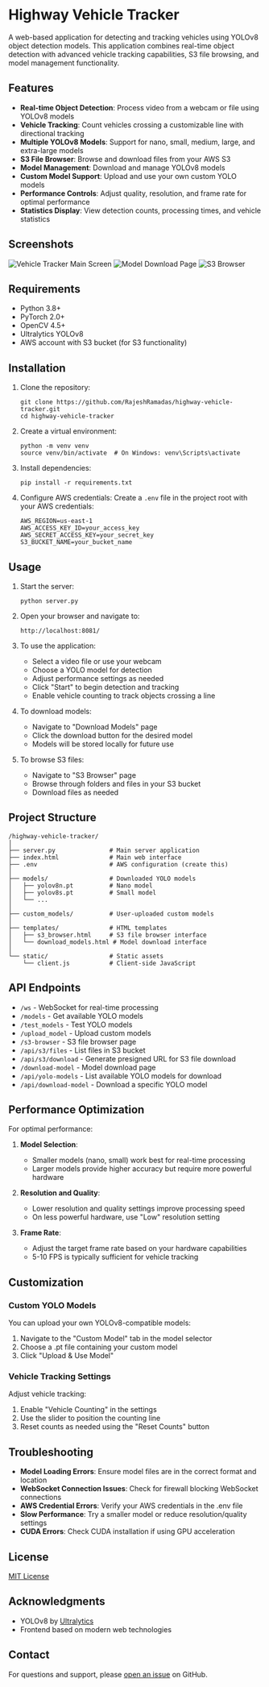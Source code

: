 # Highway Vehicle Tracker

A web-based application for detecting and tracking vehicles using YOLOv8 object detection models. This application combines real-time object detection with advanced vehicle tracking capabilities, S3 file browsing, and model management functionality.

## Features

- **Real-time Object Detection**: Process video from a webcam or file using YOLOv8 models
- **Vehicle Tracking**: Count vehicles crossing a customizable line with directional tracking
- **Multiple YOLOv8 Models**: Support for nano, small, medium, large, and extra-large models
- **S3 File Browser**: Browse and download files from your AWS S3
- **Model Management**: Download and manage YOLOv8 models
- **Custom Model Support**: Upload and use your own custom YOLO models
- **Performance Controls**: Adjust quality, resolution, and frame rate for optimal performance
- **Statistics Display**: View detection counts, processing times, and vehicle statistics

## Screenshots

![Vehicle Tracker Main Screen](screenshots/main_screen.png)
![Model Download Page](screenshots/model_download.png)
![S3 Browser](screenshots/s3_browser.png)

## Requirements

- Python 3.8+ 
- PyTorch 2.0+
- OpenCV 4.5+
- Ultralytics YOLOv8
- AWS account with S3 bucket (for S3 functionality)

## Installation

1. Clone the repository:
   ```
   git clone https://github.com/RajeshRamadas/highway-vehicle-tracker.git
   cd highway-vehicle-tracker
   ```

2. Create a virtual environment:
   ```
   python -m venv venv
   source venv/bin/activate  # On Windows: venv\Scripts\activate
   ```

3. Install dependencies:
   ```
   pip install -r requirements.txt
   ```

4. Configure AWS credentials:
   Create a `.env` file in the project root with your AWS credentials:
   ```
   AWS_REGION=us-east-1
   AWS_ACCESS_KEY_ID=your_access_key
   AWS_SECRET_ACCESS_KEY=your_secret_key
   S3_BUCKET_NAME=your_bucket_name
   ```

## Usage

1. Start the server:
   ```
   python server.py
   ```

2. Open your browser and navigate to:
   ```
   http://localhost:8081/
   ```

3. To use the application:
   - Select a video file or use your webcam
   - Choose a YOLO model for detection
   - Adjust performance settings as needed
   - Click "Start" to begin detection and tracking
   - Enable vehicle counting to track objects crossing a line

4. To download models:
   - Navigate to "Download Models" page
   - Click the download button for the desired model
   - Models will be stored locally for future use

5. To browse S3 files:
   - Navigate to "S3 Browser" page
   - Browse through folders and files in your S3 bucket
   - Download files as needed

## Project Structure

```
/highway-vehicle-tracker/
│
├── server.py               # Main server application
├── index.html              # Main web interface
├── .env                    # AWS configuration (create this)
│
├── models/                 # Downloaded YOLO models
│   ├── yolov8n.pt          # Nano model
│   ├── yolov8s.pt          # Small model
│   └── ...
│
├── custom_models/          # User-uploaded custom models
│
├── templates/              # HTML templates
│   ├── s3_browser.html     # S3 file browser interface
│   └── download_models.html # Model download interface
│
└── static/                 # Static assets
    └── client.js           # Client-side JavaScript
```

## API Endpoints

- `/ws` - WebSocket for real-time processing
- `/models` - Get available YOLO models
- `/test_models` - Test YOLO models
- `/upload_model` - Upload custom models
- `/s3-browser` - S3 file browser page
- `/api/s3/files` - List files in S3 bucket
- `/api/s3/download` - Generate presigned URL for S3 file download
- `/download-model` - Model download page
- `/api/yolo-models` - List available YOLO models for download
- `/api/download-model` - Download a specific YOLO model

## Performance Optimization

For optimal performance:

1. **Model Selection**:
   - Smaller models (nano, small) work best for real-time processing
   - Larger models provide higher accuracy but require more powerful hardware

2. **Resolution and Quality**:
   - Lower resolution and quality settings improve processing speed
   - On less powerful hardware, use "Low" resolution setting

3. **Frame Rate**:
   - Adjust the target frame rate based on your hardware capabilities
   - 5-10 FPS is typically sufficient for vehicle tracking

## Customization

### Custom YOLO Models

You can upload your own YOLOv8-compatible models:

1. Navigate to the "Custom Model" tab in the model selector
2. Choose a .pt file containing your custom model
3. Click "Upload & Use Model"

### Vehicle Tracking Settings

Adjust vehicle tracking:

1. Enable "Vehicle Counting" in the settings
2. Use the slider to position the counting line
3. Reset counts as needed using the "Reset Counts" button

## Troubleshooting

- **Model Loading Errors**: Ensure model files are in the correct format and location
- **WebSocket Connection Issues**: Check for firewall blocking WebSocket connections
- **AWS Credential Errors**: Verify your AWS credentials in the .env file
- **Slow Performance**: Try a smaller model or reduce resolution/quality settings
- **CUDA Errors**: Check CUDA installation if using GPU acceleration

## License

[MIT License](LICENSE)

## Acknowledgments

- YOLOv8 by [Ultralytics](https://github.com/ultralytics/ultralytics)
- Frontend based on modern web technologies

## Contact

For questions and support, please [open an issue](https://github.com/RajeshRamadas/highway-vehicle-tracker/issues) on GitHub.

